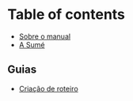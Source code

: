 # Table of contents

* [Sobre o manual](README.md)
* [A Sumé](a-sume.md)

## Guias

* [Criação de roteiro](guias/untitled.md)

